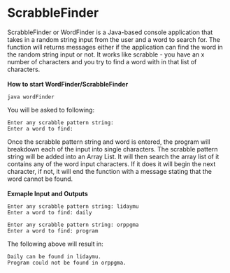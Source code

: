 # ScrabbleFinder
ScrabbleFinder or WordFinder is a Java-based console application that takes in a random string input from the user and a word to search for. The function will returns messages either if the application can find the word in the random string input or not. It works like scrabble - you have an x number of characters and you try to find a word with in that list of characters.
<br />
<br />
**How to start WordFinder/ScrabbleFinder**
```
java wordFinder
```
You will be asked to following:
```
Enter any scrabble pattern string:
Enter a word to find:
```
Once the scrabble pattern string and word is entered, the program will breakdown each of the input into single characters. The scrabble pattern string will be added into an Array List. It will then search the array list of it contains any of the word input characters. If it does it will begin the next character, if not, it will end the function with a message stating that the word cannot be found.
<br />
<br />
**Exmaple Input and Outputs**
```
Enter any scrabble pattern string: lidaymu
Enter a word to find: daily

Enter any scrabble pattern string: orppgma
Enter a word to find: program
```
The following above will result in:
```
Daily can be found in lidaymu.
Program could not be found in orppgma.
```
